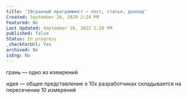 ```yaml
---
title: '10гранный программист — пост, статья, доклад'
Created: September 26, 2020 2:24 PM
Featured: No
Last Updated: September 18, 2022 1:29 PM
published: false
Status: In progress
_checkForUrl: Yes
archived: No
isEng: No
---
```


грань — одно из иземрений

идея — общее представление о 10х разработчиках складывается на пересечении 10 измерений